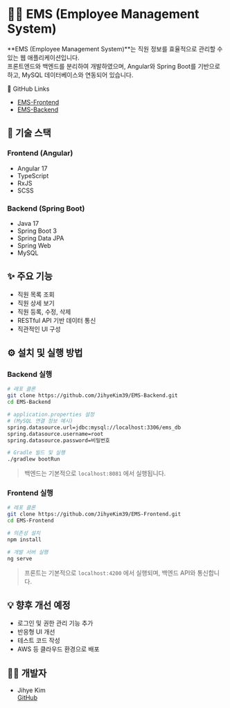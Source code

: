 
# 🧑‍💼 EMS (Employee Management System)

**EMS (Employee Management System)**는 직원 정보를 효율적으로 관리할 수 있는 웹 애플리케이션입니다.  
프론트엔드와 백엔드를 분리하여 개발하였으며, Angular와 Spring Boot를 기반으로 하고, MySQL 데이터베이스와 연동되어 있습니다.

🔗 GitHub Links
- [EMS-Frontend](https://github.com/JihyeKim39/EMS-Frontend)  
- [EMS-Backend](https://github.com/JihyeKim39/EMS-Backend)

## 🔧 기술 스택

### Frontend (Angular)
- Angular 17
- TypeScript
- RxJS
- SCSS

### Backend (Spring Boot)
- Java 17
- Spring Boot 3
- Spring Data JPA
- Spring Web
- MySQL

## ✨ 주요 기능

- 직원 목록 조회
- 직원 상세 보기
- 직원 등록, 수정, 삭제
- RESTful API 기반 데이터 통신
- 직관적인 UI 구성

## ⚙️ 설치 및 실행 방법

### Backend 실행

```bash
# 레포 클론
git clone https://github.com/JihyeKim39/EMS-Backend.git
cd EMS-Backend

# application.properties 설정
# (MySQL 연결 정보 예시)
spring.datasource.url=jdbc:mysql://localhost:3306/ems_db
spring.datasource.username=root
spring.datasource.password=비밀번호

# Gradle 빌드 및 실행
./gradlew bootRun
```

> 백엔드는 기본적으로 `localhost:8081` 에서 실행됩니다.

### Frontend 실행

```bash
# 레포 클론
git clone https://github.com/JihyeKim39/EMS-Frontend.git
cd EMS-Frontend

# 의존성 설치
npm install

# 개발 서버 실행
ng serve
```

> 프론트는 기본적으로 `localhost:4200` 에서 실행되며, 백엔드 API와 통신합니다.

## 💡 향후 개선 예정

- 로그인 및 권한 관리 기능 추가
- 반응형 UI 개선
- 테스트 코드 작성
- AWS 등 클라우드 환경으로 배포

## 🙋‍♀️ 개발자

- Jihye Kim  
  [GitHub](https://github.com/JihyeKim39)
